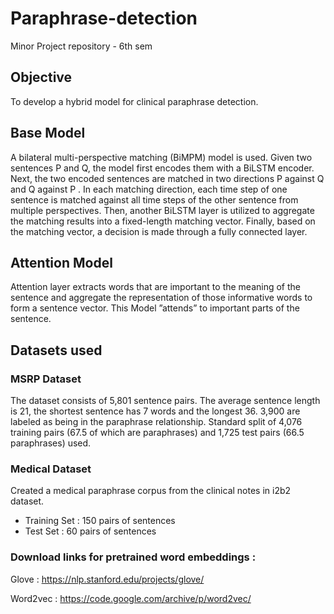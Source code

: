 # Paraphrase-detection
Minor Project repository - 6th sem

## Objective
To develop a hybrid model for clinical paraphrase detection.

## Base Model 
A bilateral multi-perspective matching (BiMPM) model is used. Given two sentences P
and Q, the model first encodes them with a BiLSTM encoder. Next, the two encoded
sentences are matched in two directions P against Q and Q against P . In each matching direction, each time
step of one sentence is matched against all time steps of the other sentence from multiple perspectives. Then, another BiLSTM layer is utilized to aggregate the matching results into a fixed-length
matching vector. Finally, based on the matching vector, a decision is made through a fully connected layer.

## Attention Model 

Attention layer extracts words that are important to the meaning of the sentence and aggregate the
representation of those informative words to form a sentence vector. This Model ”attends” to important parts of the sentence.

## Datasets used

### MSRP Dataset

The dataset consists of 5,801 sentence pairs. The average sentence length is 21, the shortest sentence has 7 words and the longest 36. 3,900 are labeled as being in the paraphrase relationship. Standard split of 4,076 training
pairs (67.5 of which are paraphrases) and 1,725 test pairs (66.5 paraphrases) used.

### Medical Dataset

Created a medical paraphrase corpus from the clinical notes in i2b2 dataset.
* Training Set : 150 pairs of sentences
* Test Set : 60 pairs of sentences

### Download links for pretrained word embeddings :

Glove : https://nlp.stanford.edu/projects/glove/

Word2vec : https://code.google.com/archive/p/word2vec/

